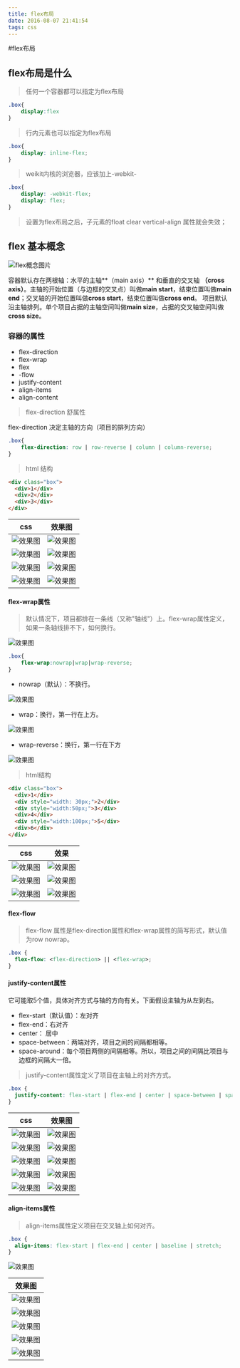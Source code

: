 ```yaml
---
title: flex布局
date: 2016-08-07 21:41:54
tags: css
---
```


#flex布局

flex布局是什么
------

> 任何一个容器都可以指定为flex布局

```css
.box{
    display:flex
}
```

> 行内元素也可以指定为flex布局

```css
.box{
    display: inline-flex;
}
```

> weikit内核的浏览器，应该加上-webkit-

```css
.box{
    display: -webkit-flex;
    display: flex;
}
```

> 设置为flex布局之后，子元素的float clear vertical-align 属性就会失效；

## flex 基本概念

![flex概念图片](flex布局/1.png)

容器默认存在两根轴：水平的主轴**（main axis）** 和垂直的交叉轴 **（cross axis）**。主轴的开始位置（与边框的交叉点）叫做**main start**，结束位置叫做**main end**；交叉轴的开始位置叫做**cross start**，结束位置叫做**cross end**。
项目默认沿主轴排列。单个项目占据的主轴空间叫做**main size**，占据的交叉轴空间叫做**cross size**。

### 容器的属性
+ flex-direction
+ flex-wrap
+ flex
+ -flow
+ justify-content
+ align-items
+ align-content

> flex-direction 舒属性

flex-direction 决定主轴的方向（项目的排列方向）

```css
.box{
    flex-direction: row | row-reverse | column | column-reverse;
}
```

> html 结构

```html
<div class="box">
  <div>1</div>
  <div>2</div>
  <div>3</div>
</div>
```

|css|效果图|
|--|--|
| ![效果图](flex布局/2.1.png)| ![效果图](flex布局/2.png)|
| ![效果图](flex布局/3.png)| ![效果图](flex布局/3.1.png)|
| ![效果图](flex布局/4.png)| ![效果图](flex布局/4.1.png)|
| ![效果图](flex布局/5.png)| ![效果图](flex布局/5.1.png)|

#### flex-wrap属性
>默认情况下，项目都排在一条线（又称"轴线"）上。flex-wrap属性定义，如果一条轴线排不下，如何换行。

![效果图](flex布局/bg2015071006.png)

```css
.box{
    flex-wrap:nowrap|wrap|wrap-reverse;
}
```

+ nowrap（默认）：不换行。

![效果图](flex布局/bg2015071007.png)

+ wrap：换行，第一行在上方。

![效果图](flex布局/bg2015071008.jpg)

+ wrap-reverse：换行，第一行在下方

![效果图](flex布局/bg2015071009.jpg)

> html结构

```html
<div class="box">
  <div>1</div>
  <div style="width: 30px;">2</div>
  <div style="width:50px;">3</div>
  <div>4</div>
  <div style="width:100px;">5</div>
  <div>6</div>
</div>
```

|css|效果|
|--|--|
| ![效果图](flex布局/6.png)| ![效果图](flex布局/6.1.png)|
| ![效果图](flex布局/7.png)| ![效果图](flex布局/7.1.png)|
| ![效果图](flex布局/8.png)| ![效果图](flex布局/8.1.png)|

#### flex-flow
> flex-flow 属性是flex-direction属性和flex-wrap属性的简写形式，默认值为row nowrap。

```css
.box {
  flex-flow: <flex-direction> || <flex-wrap>;
}
```


#### justify-content属性
它可能取5个值，具体对齐方式与轴的方向有关。下面假设主轴为从左到右。

+ flex-start（默认值）：左对齐
+ flex-end：右对齐
+ center： 居中
+ space-between：两端对齐，项目之间的间隔都相等。
+ space-around：每个项目两侧的间隔相等。所以，项目之间的间隔比项目与边框的间隔大一倍。

> justify-content属性定义了项目在主轴上的对齐方式。

```css
.box {
  justify-content: flex-start | flex-end | center | space-between | space-around;
}
```

|css|效果图|
|--|--|
| ![效果图](flex布局/9.png)| ![效果图](flex布局/9.1.png)|
| ![效果图](flex布局/10.png)| ![效果图](flex布局/10.1.png)|
| ![效果图](flex布局/11.png)| ![效果图](flex布局/11.1.png)|
| ![效果图](flex布局/12.png)| ![效果图](flex布局/12.1.png)|
| ![效果图](flex布局/13.png)| ![效果图](flex布局/13.1.png)|

#### align-items属性

> align-items属性定义项目在交叉轴上如何对齐。

```css
.box {
  align-items: flex-start | flex-end | center | baseline | stretch;
}
```

![效果图](flex布局/bg2015071011.png)

|效果图|
|--|
| ![效果图](flex布局/14.png)|
| ![效果图](flex布局/15.png)|
| ![效果图](flex布局/16.png)|
| ![效果图](flex布局/17.png)|
| ![效果图](flex布局/18.png)|


